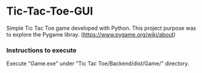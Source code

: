 # Tic-Tac-Toe-GUI
 Simple Tic Tac Toe game developed with Python. This project purpose was to explore the Pygame libray. (https://www.pygame.org/wiki/about)
 
 ### Instructions to execute
 Execute "Game.exe" under "Tic Tac Toe/Backend/dist/Game/" directory.
 
 
 
 
 
